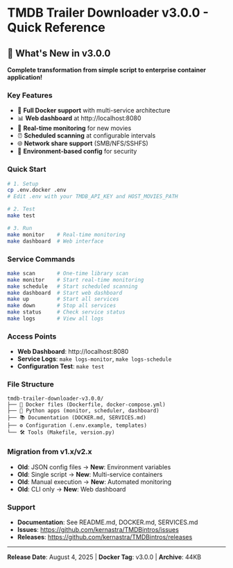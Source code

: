 # TMDB Trailer Downloader v3.0.0 - Quick Reference

## 🚀 What's New in v3.0.0

**Complete transformation from simple script to enterprise container application!**

### Key Features
- 🐳 **Full Docker support** with multi-service architecture
- 📊 **Web dashboard** at http://localhost:8080
- 🔄 **Real-time monitoring** for new movies
- ⏰ **Scheduled scanning** at configurable intervals
- 🌐 **Network share support** (SMB/NFS/SSHFS)
- 🔧 **Environment-based config** for security

### Quick Start
```bash
# 1. Setup
cp .env.docker .env
# Edit .env with your TMDB_API_KEY and HOST_MOVIES_PATH

# 2. Test
make test

# 3. Run
make monitor    # Real-time monitoring
make dashboard  # Web interface
```

### Service Commands
```bash
make scan       # One-time library scan
make monitor    # Start real-time monitoring
make schedule   # Start scheduled scanning
make dashboard  # Start web dashboard
make up         # Start all services
make down       # Stop all services
make status     # Check service status
make logs       # View all logs
```

### Access Points
- **Web Dashboard**: http://localhost:8080
- **Service Logs**: `make logs-monitor`, `make logs-schedule`
- **Configuration Test**: `make test`

### File Structure
```
tmdb-trailer-downloader-v3.0.0/
├── 🐳 Docker files (Dockerfile, docker-compose.yml)
├── 🔧 Python apps (monitor, scheduler, dashboard)
├── 📚 Documentation (DOCKER.md, SERVICES.md)
├── ⚙️ Configuration (.env.example, templates)
└── 🛠️ Tools (Makefile, version.py)
```

### Migration from v1.x/v2.x
- **Old**: JSON config files → **New**: Environment variables
- **Old**: Single script → **New**: Multi-service containers
- **Old**: Manual execution → **New**: Automated monitoring
- **Old**: CLI only → **New**: Web dashboard

### Support
- **Documentation**: See README.md, DOCKER.md, SERVICES.md
- **Issues**: https://github.com/kernastra/TMDBintros/issues
- **Releases**: https://github.com/kernastra/TMDBintros/releases

---
**Release Date**: August 4, 2025 | **Docker Tag**: v3.0.0 | **Archive**: 44KB
